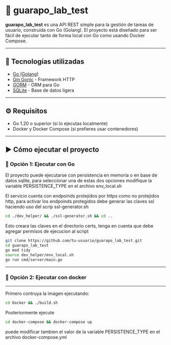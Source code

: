 # 🧪 guarapo_lab_test

**guarapo_lab_test** es una API REST simple para la gestión de tareas de usuario, construida con Go (Golang). El proyecto está diseñado para ser fácil de ejecutar tanto de forma local con Go como usando Docker Compose.

---

## 🚀 Tecnologías utilizadas

- [Go (Golang)](https://golang.org/)
- [Gin Gonic](https://github.com/gin-gonic/gin) - Framework HTTP
- [GORM](https://gorm.io/) - ORM para Go
- [SQLite](https://www.sqlite.org/index.html) - Base de datos ligera

---

## ⚙️ Requisitos

- Go 1.20 o superior (si lo ejecutas localmente)
- Docker y Docker Compose (si prefieres usar contenedores)

---

## ▶️ Cómo ejecutar el proyecto

### 🔧 Opción 1: Ejecutar con Go

El proyecto puede ejecutarse con persistencia en memoria o en base de datos sqlite, para seleccionar una
de estas dos opciones modifique la variable PERSISTENCE_TYPE en el archivo env_local.sh

El servicio cuenta con endpoinds protejidos por https como no protejidos http, para activar los endpoinds protegidos debe generar las claves ssl haciendo uso del scrip ssl-generator.sh
```bash
cd ./dev_helper/ && ./ssl-generator.sh && cd ..
```
Esto creara las claves en el directorio certs, tenga en cuenta que debe agregar permisos de ejecucion al script

```bash
git clone https://github.com/tu-usuario/guarapo_lab_test.git
cd guarapo_lab_test
go mod tidy
source dev_helper/env_local.sh
go run cmd/server/main.go
```


---

### 🔧 Opción 2: Ejecutar con docker

---
Primero contruya la imagen ejecutando:
```bash
cd Docker && ./build.sh
```
Posteriormente ejecute
```bash
cd docker-compose && docker-compose up
```
puede modificar tambien el valor de la variable PERSISTENCE_TYPE en el archivo docker-compose.yml

